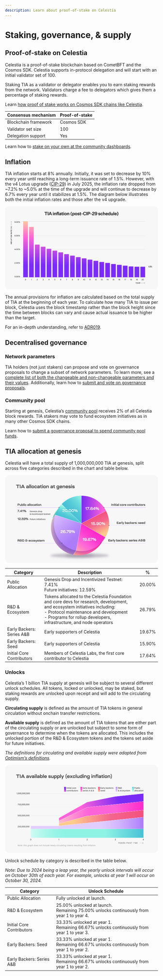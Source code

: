 ```yaml
---
description: Learn about proof-of-stake on Celestia
---
```


# Staking, governance, & supply

## Proof-of-stake on Celestia

<!-- markdownlint-disable MD013 -->
<!-- markdownlint-disable MD033 -->

Celestia is a proof-of-stake blockchain based on CometBFT and the Cosmos SDK.
Celestia supports in-protocol delegation and will start with an initial
validator set of 100.

Staking TIA as a validator or delegator enables you to earn staking rewards from
the network. Validators charge a fee to delegators which gives them a percentage
of staking rewards.

Learn
[how proof of stake works on Cosmos SDK chains like Celestia](https://docs.cosmos.network/main/modules/staking).

| Consensus mechanism  | Proof-of-stake |
| -------------------- | -------------- |
| Blockchain framework | Cosmos SDK     |
| Validator set size   | 100            |
| Delegation support   | Yes            |

Learn how to
[stake on your own at the community dashboards](/learn/staking.md).

## Inflation

TIA inflation starts at 8% annually. Initially, it was set to decrease by 10% every year until
reaching a long-term issuance rate of 1.5%. However, with the v4 Lotus upgrade
([CIP-29](https://cips.celestia.org/cip-029.html)) in July 2025, the inflation rate
dropped from ~7.2% to ~5.0% at the time of the upgrade and will continue to decrease by
6.7% every year until it stabilizes at 1.5%. The diagram below illustrates both the
initial inflation rates and those after the v4 upgrade.

![inflation diagram](/img/learn/TIA_inflation_post-cip29.png)

The annual provisions for inflation are calculated based on the total supply of
TIA at the beginning of each year. To calculate how many TIA to issue per block,
Celestia uses the block timestamp rather than the block height since the time
between blocks can vary and cause actual issuance to be higher than the target.

For an in-depth understanding, refer to
[ADR019](https://github.com/celestiaorg/celestia-app/blob/main/docs/architecture/adr-019-strict-inflation-schedule.md).

## Decentralised governance

### Network parameters

TIA holders (not just stakers) can propose and vote on governance proposals to
change a subset of network parameters. To learn more, see a
[complete list of both the changeable and non-changeable parameters and their values](https://celestiaorg.github.io/celestia-app/parameters_v6.html).
Additionally, learn how to
[submit and vote on governance proposals](/how-to-guides/celestia-app-commands.md#governance).

### Community pool

Starting at genesis, Celestia’s
[community pool](https://docs.cosmos.network/main/modules/distribution)
receives 2% of all Celestia block rewards. TIA stakers may vote to fund
ecosystem initiatives as in many other Cosmos SDK chains.

Learn how to
[submit a governance proposal to spend community pool funds](/how-to-guides/celestia-app-commands.md#community-pool).

## TIA allocation at genesis

Celestia will have a total supply of 1,000,000,000 TIA at genesis,
split across five categories described in the chart and table below.

![allocation diagram](/img/learn/Celestia_TIA_Allocation_at_Genesis.png)

| Category                  | Description                                                                                                                                                                                                                                   | %      |
| ------------------------- | --------------------------------------------------------------------------------------------------------------------------------------------------------------------------------------------------------------------------------------------- | ------ |
| Public Allocation         | Genesis Drop and Incentivized Testnet: 7.41%<br/>Future initiatives: 12.59%                                                                                                                                                                   | 20.00% |
| R&D & Ecosystem           | Tokens allocated to the Celestia Foundation and core devs for research, development, and ecosystem initiatives including:<br/>- Protocol maintenance and development<br/>- Programs for rollup developers, infrastructure, and node operators | 26.79% |
| Early Backers: Series A&B | Early supporters of Celestia                                                                                                                                                                                                                  | 19.67% |
| Early Backers: Seed       | Early supporters of Celestia                                                                                                                                                                                                                  | 15.90% |
| Initial Core Contributors | Members of Celestia Labs, the first core contributor to Celestia                                                                                                                                                                              | 17.64% |

### Unlocks

Celestia’s 1 billion TIA supply at genesis will be subject to several different
unlock schedules. All tokens, locked or unlocked, may be staked, but staking
rewards are unlocked upon receipt and will add to the circulating supply.

**Circulating supply** is defined as the amount of TIA tokens in general
circulation without onchain transfer restrictions.

**Available supply** is defined as the amount of TIA tokens that are either part
of the circulating supply or are unlocked but subject to some form of governance
to determine when the tokens are allocated. This includes the unlocked portion
of the R&D & Ecosystem tokens and the tokens set aside for future initiatives.

_The definitions for circulating and available supply were adapted from
[Optimism’s definitions](https://community.optimism.io/docs/governance/allocations/#token-distribution-details)._

![supply diagram](/img/learn/Celestia_TIA_Available_Supply.png)

Unlock schedule by category is described in the table below.

_Note: Due to 2024 being a leap year, the yearly unlock intervals will occur on October 30th of each year. For example, unlocks at year 1 will occur on October 30, 2024._

| Category                  | Unlock Schedule                                                                             |
| ------------------------- | ------------------------------------------------------------------------------------------- |
| Public Allocation         | Fully unlocked at launch.                                                                   |
| R&D & Ecosystem           | 25.00% unlocked at launch.<br/>Remaining 75.00% unlocks continuously from year 1 to year 4. |
| Initial Core Contributors | 33.33% unlocked at year 1.<br/>Remaining 66.67% unlocks continuously from year 1 to year 3. |
| Early Backers: Seed       | 33.33% unlocked at year 1.<br/>Remaining 66.67% unlocks continuously from year 1 to year 2. |
| Early Backers: Series A&B | 33.33% unlocked at year 1.<br/>Remaining 66.67% unlocks continuously from year 1 to year 2. |
